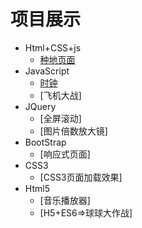 # 项目展示
- Html+CSS+js
  - [种地页面](https://Noisyee.github.io/../../种地/index.html)
- JavaScript
  - [时钟](https://Noisyee.github.io/../../Text&#32;with&#32;an&#32;only&#32;html/clock.html)
  - [飞机大战] 
- JQuery
  - [全屏滚动]
  - [图片倍数放大镜]
- BootStrap
  - [响应式页面]
- CSS3
  - [CSS3页面加载效果]
- Html5
  - [音乐播放器]
  - [H5+ES6=>球球大作战]

